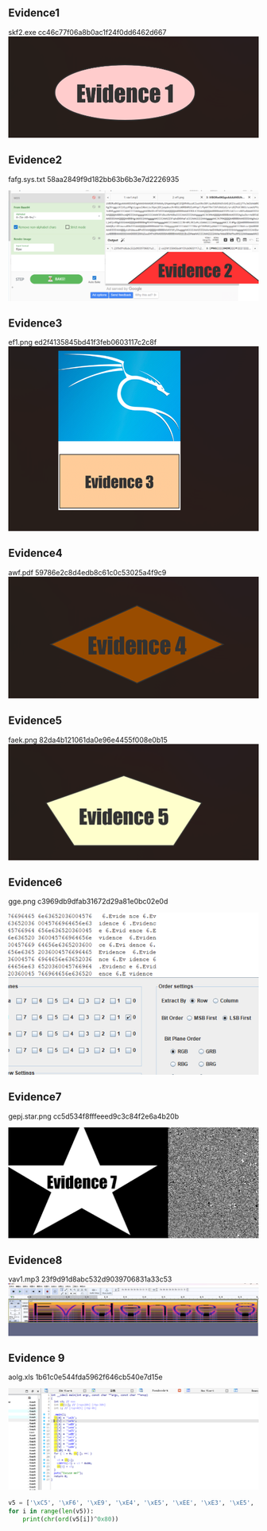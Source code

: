 ## Evidence1
skf2.exe
cc46c77f06a8b0ac1f24f0dd6462d667
![](attachments/Pasted%20image%2020230308161235.png)

## Evidence2
fafg.sys.txt
58aa2849f9d182bb63b6b3e7d2226935

![](attachments/Pasted%20image%2020230308151833.png)

## Evidence3
ef1.png
ed2f4135845bd41f3feb0603117c2c8f
![](attachments/Pasted%20image%2020230308144323.png)

## Evidence4
awf.pdf
59786e2c8d4edb8c61c0c53025a4f9c9
![](attachments/Pasted%20image%2020230308153159.png)

## Evidence5
faek.png
82da4b121061da0e96e4455f008e0b15
![](attachments/Pasted%20image%2020230308152408.png)

## Evidence6
gge.png
c3969db9dfab31672d29a81e0bc02e0d

![](attachments/Pasted%20image%2020230308162141.png)

## Evidence7
gepj.star.png
cc5d534f8fffeeed9c3c84f2e6a4b20b

![](attachments/Pasted%20image%2020230308162342.png)

## Evidence8
vav1.mp3
23f9d91d8abc532d9039706831a33c53
![](attachments/Pasted%20image%2020230308143805.png)

## Evidence 9 
aolg.xls
1b61c0e544fda5962f646cb540e7d15e

![](attachments/Pasted%20image%2020230308160731.png)
```python
v5 = ['\xC5', '\xF6', '\xE9', '\xE4', '\xE5', '\xEE', '\xE3', '\xE5', '\xA0', '\xB9', '\x00']
for i in range(len(v5)):
    print(chr(ord(v5[i])^0x80))
    
```